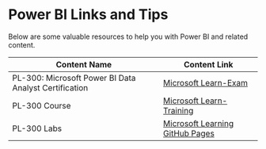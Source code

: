 # Power BI Links and Tips

Below are some valuable resources to help you with Power BI and related content.

| Content Name                                   | Content Link                                                                 |
|-----------------------------------------------|------------------------------------------------------------------------------|
| PL-300: Microsoft Power BI Data Analyst Certification | [Microsoft Learn-Exam](https://learn.microsoft.com/en-us/certifications/exams/pl-300) |
| PL-300 Course                                  | [Microsoft Learn-Training](https://learn.microsoft.com/en-us/training/courses/pl-300t00) |
| PL-300 Labs                                    | [Microsoft Learning GitHub Pages](https://microsoftlearning.github.io/PL-300-Microsoft-Power-BI-Data-Analyst/) |
